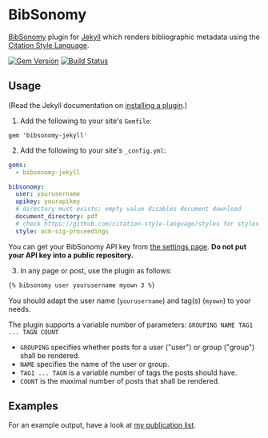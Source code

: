 # BibSonomy

[BibSonomy](https://www.bibsonomy.org/) plugin for
[Jekyll](http://jekyllrb.com/) which renders bibliographic metadata
using the [Citation Style Language](http://citationstyles.org/).

[![Gem Version](https://badge.fury.io/rb/bibsonomy-jekyll.svg)](http://badge.fury.io/rb/bibsonomy-jekyll)
[![Build Status](https://travis-ci.org/rjoberon/bibsonomy-jekyll.svg?branch=master)](https://travis-ci.org/rjoberon/bibsonomy-jekyll)

## Usage

(Read the Jekyll documentation on [installing a plugin](https://jekyllrb.com/docs/plugins/#installing-a-plugin).)

1. Add the following to your site's `Gemfile`:

```
gem 'bibsonomy-jekyll'
```

2. Add the following to your site's `_config.yml`:

```yml
gems:
  - bibsonomy-jekyll

bibsonomy:
  user: yourusername
  apikey: yourapikey
  # directory must exists; empty value disables document download
  document_directory: pdf
  # check https://github.com/citation-style-language/styles for styles
  style: acm-sig-proceedings
```

You can get your BibSonomy API key from
[the settings page](https://www.bibsonomy.org/settings?selTab=1#selTab1). **Do
not put your API key into a public repository.**

3. In any page or post, use the plugin as follows:

```markdown
{% bibsonomy user yourusername myown 3 %}
```

You should adapt the user name (`yourusername`)  and tag(s) (`myown`)
to your needs.

The plugin supports a variable number of parameters:
`GROUPING NAME TAG1 ... TAGN COUNT`
- `GROUPING` specifies whether posts for a user ("user") or group
  ("group") shall be rendered.
- `NAME` specifies the name of the user or group.
- `TAG1 ... TAGN` is a variable number of tags the posts should have.
- `COUNT` is the maximal number of posts that shall be rendered.

## Examples

For an example output, have a look at
[my publication list](http://www.kbs.uni-hannover.de/~jaeschke/publications.html).
